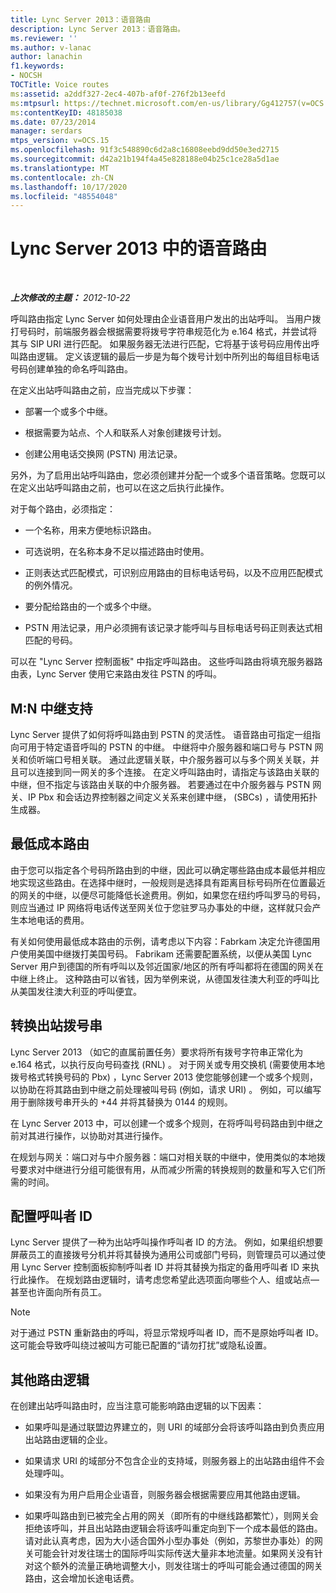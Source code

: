 ```yaml
---
title: Lync Server 2013：语音路由
description: Lync Server 2013：语音路由。
ms.reviewer: ''
ms.author: v-lanac
author: lanachin
f1.keywords:
- NOCSH
TOCTitle: Voice routes
ms:assetid: a2ddf327-2ec4-407b-af0f-276f2b13eefd
ms:mtpsurl: https://technet.microsoft.com/en-us/library/Gg412757(v=OCS.15)
ms:contentKeyID: 48185038
ms.date: 07/23/2014
manager: serdars
mtps_version: v=OCS.15
ms.openlocfilehash: 91f3c548890c6d2a8c16808eebd9dd50e3ed2715
ms.sourcegitcommit: d42a21b194f4a45e828188e04b25c1ce28a5d1ae
ms.translationtype: MT
ms.contentlocale: zh-CN
ms.lasthandoff: 10/17/2020
ms.locfileid: "48554048"
---
```

# <a name="voice-routes-in-lync-server-2013"></a>Lync Server 2013 中的语音路由

<div data-xmlns="http://www.w3.org/1999/xhtml">

<div class="topic" data-xmlns="http://www.w3.org/1999/xhtml" data-msxsl="urn:schemas-microsoft-com:xslt" data-cs="https://msdn.microsoft.com/">

<div data-asp="https://msdn2.microsoft.com/asp">



</div>

<div id="mainSection">

<div id="mainBody">

<span> </span>

_**上次修改的主题：** 2012-10-22_

呼叫路由指定 Lync Server 如何处理由企业语音用户发出的出站呼叫。 当用户拨打号码时，前端服务器会根据需要将拨号字符串规范化为 e.164 格式，并尝试将其与 SIP URI 进行匹配。 如果服务器无法进行匹配，它将基于该号码应用传出呼叫路由逻辑。 定义该逻辑的最后一步是为每个拨号计划中所列出的每组目标电话号码创建单独的命名呼叫路由。

在定义出站呼叫路由之前，应当完成以下步骤：

  - 部署一个或多个中继。

  - 根据需要为站点、个人和联系人对象创建拨号计划。

  - 创建公用电话交换网 (PSTN) 用法记录。

另外，为了启用出站呼叫路由，您必须创建并分配一个或多个语音策略。您既可以在定义出站呼叫路由之前，也可以在这之后执行此操作。

对于每个路由，必须指定：

  - 一个名称，用来方便地标识路由。

  - 可选说明，在名称本身不足以描述路由时使用。

  - 正则表达式匹配模式，可识别应用路由的目标电话号码，以及不应用匹配模式的例外情况。

  - 要分配给路由的一个或多个中继。

  - PSTN 用法记录，用户必须拥有该记录才能呼叫与目标电话号码正则表达式相匹配的号码。

可以在 "Lync Server 控制面板" 中指定呼叫路由。 这些呼叫路由将填充服务器路由表，Lync Server 使用它来路由发往 PSTN 的呼叫。

<div>

## <a name="mn-trunk-support"></a>M:N 中继支持

Lync Server 提供了如何将呼叫路由到 PSTN 的灵活性。 语音路由可指定一组指向可用于特定语音呼叫的 PSTN 的中继。 中继将中介服务器和端口号与 PSTN 网关和侦听端口号相关联。 通过此逻辑关联，中介服务器可以与多个网关关联，并且可以连接到同一网关的多个连接。 在定义呼叫路由时，请指定与该路由关联的中继，但不指定与该路由关联的中介服务器。 若要通过在中介服务器与 PSTN 网关、IP Pbx 和会话边界控制器之间定义关系来创建中继， (SBCs) ，请使用拓扑生成器。

</div>

<div>

## <a name="least-cost-routing"></a>最低成本路由

由于您可以指定各个号码所路由到的中继，因此可以确定哪些路由成本最低并相应地实现这些路由。在选择中继时，一般规则是选择具有距离目标号码所在位置最近的网关的中继，以便尽可能降低长途费用。例如，如果您在纽约呼叫罗马的号码，则应当通过 IP 网络将电话传送至网关位于您驻罗马办事处的中继，这样就只会产生本地电话的费用。

有关如何使用最低成本路由的示例，请考虑以下内容：Fabrkam 决定允许德国用户使用美国中继拨打美国号码。 Fabrikam 还需要配置系统，以便从美国 Lync Server 用户到德国的所有呼叫以及邻近国家/地区的所有呼叫都将在德国的网关在中继上终止。 这种路由可以省钱，因为举例来说，从德国发往澳大利亚的呼叫比从美国发往澳大利亚的呼叫便宜。

</div>

<div>

## <a name="translating-outbound-dial-strings"></a>转换出站拨号串

Lync Server 2013 （如它的直属前置任务）要求将所有拨号字符串正常化为 e.164 格式，以执行反向号码查找 (RNL) 。 对于网关或专用交换机 (需要使用本地拨号格式转换号码的 Pbx) ，Lync Server 2013 使您能够创建一个或多个规则，以协助在将其路由到中继之前处理被叫号码 (例如，请求 URI) 。 例如，可以编写用于删除拨号串开头的 +44 并将其替换为 0144 的规则。

在 Lync Server 2013 中，可以创建一个或多个规则，在将呼叫号码路由到中继之前对其进行操作，以协助对其进行操作。

在规划与网关：端口对与中介服务器：端口对相关联的中继中，使用类似的本地拨号要求对中继进行分组可能很有用，从而减少所需的转换规则的数量和写入它们所需的时间。

</div>

<div>

## <a name="configuring-caller-id"></a>配置呼叫者 ID

Lync Server 提供了一种为出站呼叫操作呼叫者 ID 的方法。 例如，如果组织想要屏蔽员工的直接拨号分机并将其替换为通用公司或部门号码，则管理员可以通过使用 Lync Server 控制面板抑制呼叫者 ID 并将其替换为指定的备用呼叫者 ID 来执行此操作。 在规划路由逻辑时，请考虑您希望此选项面向哪些个人、组或站点—甚至也许面向所有员工。

<div>


> [!NOTE]  
> 对于通过 PSTN 重新路由的呼叫，将显示常规呼叫者 ID，而不是原始呼叫者 ID。这可能会导致呼叫绕过被叫方可能已配置的“请勿打扰”或隐私设置。



</div>

</div>

<div>

## <a name="additional-routing-logic"></a>其他路由逻辑

在创建出站呼叫路由时，应当注意可能影响路由逻辑的以下因素：

  - 如果呼叫是通过联盟边界建立的，则 URI 的域部分会将该呼叫路由到负责应用出站路由逻辑的企业。

  - 如果请求 URI 的域部分不包含企业的支持域，则服务器上的出站路由组件不会处理呼叫。

  - 如果没有为用户启用企业语音，则服务器会根据需要应用其他路由逻辑。

  - 如果呼叫路由到已被完全占用的网关（即所有的中继线路都繁忙），则网关会拒绝该呼叫，并且出站路由逻辑会将该呼叫重定向到下一个成本最低的路由。请对此认真考虑，因为大小适合国外小型办事处（例如，苏黎世办事处）的网关可能会针对发往瑞士的国际呼叫实际传送大量非本地流量。如果网关没有针对这个额外的流量正确地调整大小，则发往瑞士的呼叫可能会通过德国的网关路由，这会增加长途电话费。

</div>

</div>

<span> </span>

</div>

</div>

</div>


